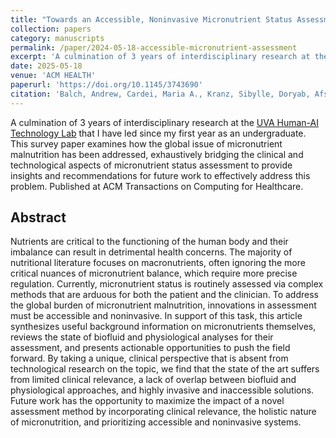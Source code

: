 ```yaml
---
title: "Towards an Accessible, Noninvasive Micronutrient Status Assessment Method: A Comprehensive Review of Existing Techniques"
collection: papers
category: manuscripts
permalink: /paper/2024-05-18-accessible-micronutrient-assessment
excerpt: 'A culmination of 3 years of interdisciplinary research at the <a href="https://hai-lab-uva.github.io">UVA Human-AI Technology Lab</a> that I have led since my first year. This survey paper examines how the global issue of micronutrient malnutrition has been addressed, exhaustively bridging the clinical and technological aspects of micronutrient status assessment to provide insights and recommendations for future work to effectively address this problem. Under review at ACM Transactions on Computing for Healthcare.'
date: 2025-05-18
venue: 'ACM HEALTH'
paperurl: 'https://doi.org/10.1145/3743690'
citation: 'Balch, Andrew, Cardei, Maria A., Kranz, Sibylle, Doryab, Afsaneh. (2025). &quot;Towards an Accessible, Noninvasive Micronutrient Status Assessment Method: A Comprehensive Review of Existing Techniques.&quot ACM Trans. Comput. Healthcare Just Accepted (June 2025). https://doi.org/10.1145/3743690'
---
```

A culmination of 3 years of interdisciplinary research at the [UVA Human-AI Technology Lab](https://hai-lab-uva.github.io) that I have led since my first year as an undergraduate. This survey paper examines how the global issue of micronutrient malnutrition has been addressed, exhaustively bridging the clinical and technological aspects of micronutrient status assessment to provide insights and recommendations for future work to effectively address this problem. Published at ACM Transactions on Computing for Healthcare.

## Abstract

Nutrients are critical to the functioning of the human body and their imbalance can result in detrimental
health concerns. The majority of nutritional literature focuses on macronutrients, often ignoring the
more critical nuances of micronutrient balance, which require more precise regulation. Currently,
micronutrient status is routinely assessed via complex methods that are arduous for both the patient and
the clinician. To address the global burden of micronutrient malnutrition, innovations in assessment
must be accessible and noninvasive. In support of this task, this article synthesizes useful background
information on micronutrients themselves, reviews the state of biofluid and physiological analyses for
their assessment, and presents actionable opportunities to push the field forward. By taking a unique,
clinical perspective that is absent from technological research on the topic, we find that the state of
the art suffers from limited clinical relevance, a lack of overlap between biofluid and physiological
approaches, and highly invasive and inaccessible solutions. Future work has the opportunity to
maximize the impact of a novel assessment method by incorporating clinical relevance, the holistic
nature of micronutrition, and prioritizing accessible and noninvasive systems.
